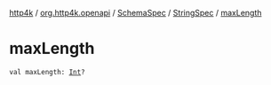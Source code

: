 [http4k](../../../index.md) / [org.http4k.openapi](../../index.md) / [SchemaSpec](../index.md) / [StringSpec](index.md) / [maxLength](./max-length.md)

# maxLength

`val maxLength: `[`Int`](https://kotlinlang.org/api/latest/jvm/stdlib/kotlin/-int/index.html)`?`